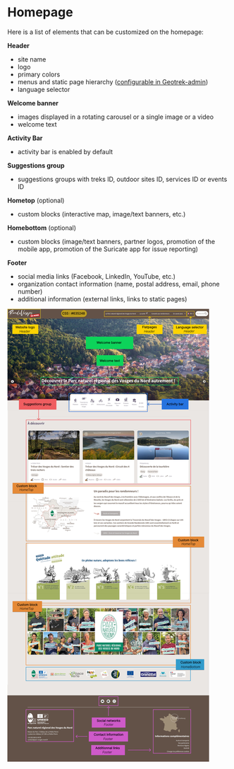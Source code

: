 # Homepage

Here is a list of elements that can be customized on the homepage:

**Header**

- site name
- logo
- primary colors
- menus and static page hierarchy ([configurable in Geotrek-admin](https://geotrek.readthedocs.io/en/latest/user-manual/static-pages.html#pages-statiques-menus))
- language selector

**Welcome banner**

- images displayed in a rotating carousel or a single image or a video
- welcome text

**Activity Bar**

- activity bar is enabled by default

**Suggestions group**

- suggestions groups with treks ID, outdoor sites ID, services ID or events ID

**Hometop** (optional)

- custom blocks (interactive map, image/text banners, etc.)

**Homebottom** (optional)

- custom blocks (image/text banners, partner logos, promotion of the mobile app, promotion of the Suricate app for issue reporting)

**Footer**

- social media links (Facebook, LinkedIn, YouTube, etc.)
- organization contact information (name, postal address, email, phone number)
- additional information (external links, links to static pages)

![image](../img/pageaccueil.jpg)

